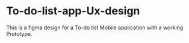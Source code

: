 # To-do-list-app-Ux-design
This is a figma design for a To-do list Mobile application with a working Prototype.
